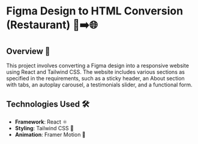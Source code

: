 # Figma Design to HTML Conversion (Restaurant) 🎨➡️🌐

## Overview 🌟

This project involves converting a Figma design into a responsive website using React and Tailwind CSS. The website includes various sections as specified in the requirements, such as a sticky header, an About section with tabs, an autoplay carousel, a testimonials slider, and a functional form.

## Technologies Used 🛠️

- **Framework**: React ⚛️
- **Styling**: Tailwind CSS 🎨
- **Animation**: Framer Motion 🎥

